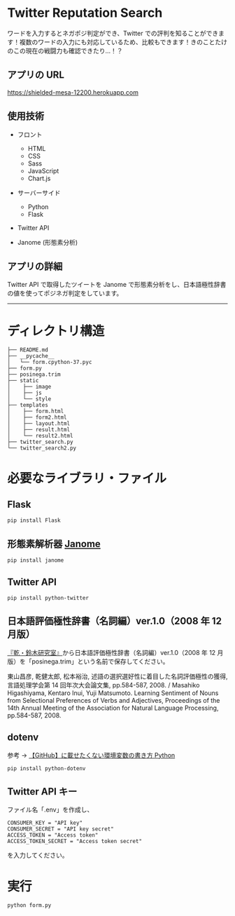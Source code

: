 # Twitter Reputation Search

ワードを入力するとネガポジ判定ができ、Twitter での評判を知ることができます！複数のワードの入力にも対応しているため、比較もできます！きのことたけのこの現在の戦闘力も確認できたり...！？

## アプリの URL

https://shielded-mesa-12200.herokuapp.com

## 使用技術

- フロント

  - HTML
  - CSS
  - Sass
  - JavaScript
  - Chart.js

- サーバーサイド
  - Python
  - Flask
- Twitter API
- Janome (形態素分析)

## アプリの詳細

Twitter API で取得したツイートを Janome で形態素分析をし、日本語極性辞書の値を使ってポジネガ判定をしています。

---

# ディレクトリ構造

```
├── README.md
├── __pycache__
│   └── form.cpython-37.pyc
├── form.py
├── posinega.trim
├── static
│    ├── image
│    ├── js
│    └── style
├── templates
│    ├── form.html
│    ├── form2.html
│    ├── layout.html
│    ├── result.html
│    └── result2.html
├── twitter_search.py
└── twitter_search2.py

```

# 必要なライブラリ・ファイル

## Flask

```
pip install Flask
```

## 形態素解析器 [Janome](https://mocobeta.github.io/janome/)

```
pip install janome
```

## Twitter API

```
pip install python-twitter
```

## 日本語評価極性辞書（名詞編）ver.1.0（2008 年 12 月版）

[『乾・鈴木研究室』](http://www.cl.ecei.tohoku.ac.jp/index.php?Open%20Resources%2FJapanese%20Sentiment%20Polarity%20Dictionary)から日本語評価極性辞書（名詞編）ver.1.0（2008 年 12 月版）を「posinega.trim」という名前で保存してください。

東山昌彦, 乾健太郎, 松本裕治, 述語の選択選好性に着目した名詞評価極性の獲得, 言語処理学会第 14 回年次大会論文集, pp.584-587, 2008. / Masahiko Higashiyama, Kentaro Inui, Yuji Matsumoto. Learning Sentiment of Nouns from Selectional Preferences of Verbs and Adjectives, Proceedings of the 14th Annual Meeting of the Association for Natural Language Processing, pp.584-587, 2008.

## dotenv

参考 → [【GitHub】に載せたくない環境変数の書き方 Python](https://qiita.com/hedgehoCrow/items/2fd56ebea463e7fc0f5b)

```
pip install python-dotenv
```

## Twitter API キー

ファイル名「.env」を作成し、

```
CONSUMER_KEY = "API key"
CONSUMER_SECRET = "API key secret"
ACCESS_TOKEN = "Access token"
ACCESS_TOKEN_SECRET = "Access token secret"
```

を入力してください。

# 実行

```
python form.py
```

